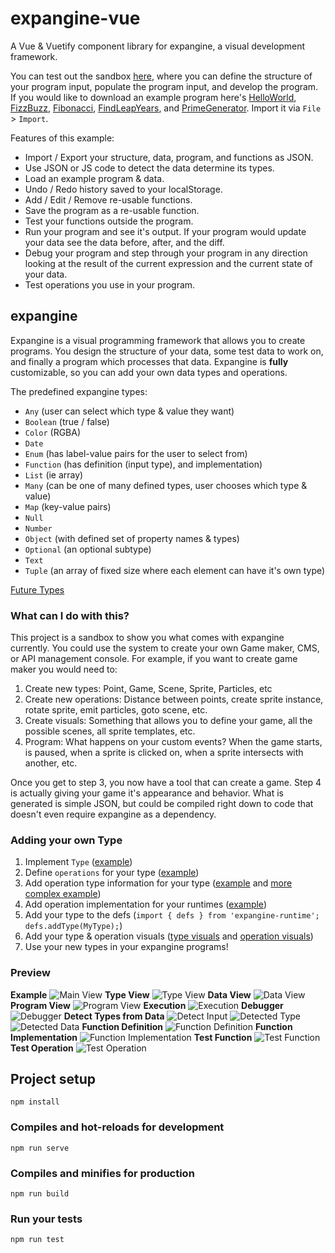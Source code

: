 # expangine-vue
A Vue & Vuetify component library for expangine, a visual development framework. 

You can test out the sandbox [here](https://expangine.github.io/expangine-vue/#/), where you can define the structure of your program input, populate the program input, and develop the program. If you would like to download an example program here's [HelloWorld](https://expangine.github.io/expangine-vue/examples/HelloWorld.json), [FizzBuzz](https://expangine.github.io/expangine-vue/examples/FizzBuzz.json), [Fibonacci](https://expangine.github.io/expangine-vue/examples/Fibonacci.json), [FindLeapYears](https://expangine.github.io/expangine-vue/examples/FindLeapYears.json), and [PrimeGenerator](https://expangine.github.io/expangine-vue/examples/PrimeGenerator.json). Import it via `File` > `Import`.

Features of this example:
- Import / Export your structure, data, program, and functions as JSON.
- Use JSON or JS code to detect the data determine its types.
- Load an example program & data.
- Undo / Redo history saved to your localStorage.
- Add / Edit / Remove re-usable functions.
- Save the program as a re-usable function.
- Test your functions outside the program.
- Run your program and see it's output. If your program would update your data see the data before, after, and the diff.
- Debug your program and step through your program in any direction looking at the result of the current expression and the current state of your data.
- Test operations you use in your program.

## expangine

Expangine is a visual programming framework that allows you to create programs. You design the structure of your data, some test data to work on, and finally a program which processes that data. Expangine is **fully** customizable, so you can add your own data types and operations.

The predefined expangine types:
- `Any` (user can select which type & value they want)
- `Boolean` (true / false)
- `Color` (RGBA)
- `Date`
- `Enum` (has label-value pairs for the user to select from)
- `Function` (has definition (input type), and implementation)
- `List` (ie array)
- `Many` (can be one of many defined types, user chooses which type & value)
- `Map` (key-value pairs)
- `Null`
- `Number`
- `Object` (with defined set of property names & types)
- `Optional` (an optional subtype)
- `Text`
- `Tuple` (an array of fixed size where each element can have it's own type)

[Future Types](https://github.com/expangine/expangine-runtime/issues?utf8=%E2%9C%93&q=is%3Aissue+is%3Aopen+Complex+Type)

### What can I do with this?

This project is a sandbox to show you what comes with expangine currently. You could use the system to create your own Game maker, CMS, or API management console. For example, if you want to create game maker you would need to:

1. Create new types: Point, Game, Scene, Sprite, Particles, etc
2. Create new operations: Distance between points, create sprite instance, rotate sprite, emit particles, goto scene, etc.
3. Create visuals: Something that allows you to define your game, all the possible scenes, all sprite templates, etc.
4. Program: What happens on your custom events? When the game starts, is paused, when a sprite is clicked on, when a sprite intersects with another, etc.

Once you get to step 3, you now have a tool that can create a game. Step 4 is actually giving your game it's appearance and behavior. What is generated is simple JSON, but could be compiled right down to code that doesn't even require expangine as a dependency.

### Adding your own Type
1. Implement `Type` ([example](https://github.com/expangine/expangine-runtime/blob/master/src/types/Number.ts#L23))
2. Define `operations`  for your type ([example](https://github.com/expangine/expangine-runtime/blob/master/src/ops/NumberOps.ts#L10))
3. Add operation type information for your type ([example](https://github.com/expangine/expangine-runtime/blob/master/src/ops/types/NumberOpsTypes.ts#L19) and [more complex example](https://github.com/expangine/expangine-runtime/blob/master/src/ops/types/ListOpsTypes.ts#L31))
4. Add operation implementation for your runtimes ([example](https://github.com/expangine/expangine-runtime-live/blob/master/src/number.ts#L8))
5. Add your type to the defs (`import { defs } from 'expangine-runtime'; defs.addType(MyType);`)
6. Add your type & operation visuals ([type visuals](https://github.com/expangine/expangine-vue/tree/master/src/runtime/types/number) and [operation visuals](https://github.com/expangine/expangine-vue/blob/master/src/runtime/ops/NumberOpsVisuals.ts#L5))
7. Use your new types in your expangine programs!


### Preview

**Example**
![Main View](/docs/Main.png)
**Type View**
![Type View](/docs/Type.png)
**Data View**
![Data View](/docs/Data.png)
**Program View**
![Program View](/docs/Program.png)
**Execution**
![Execution](/docs/Execution.png)
**Debugger**
![Debugger](/docs/Debugger.png)
**Detect Types from Data**
![Detect Input](/docs/Describe_Input.png)
![Detected Type](/docs/Describe_Type.png)
![Detected Data](/docs/Describe_Data.png)
**Function Definition**
![Function Definition](/docs/Function_Input.png)
**Function Implementation**
![Function Implementation](/docs/Function_Program.png)
**Test Function**
![Test Function](/docs/Test_Function.png)
**Test Operation**
![Test Operation](/docs/Test_Operation.png)

## Project setup
```
npm install
```

### Compiles and hot-reloads for development
```
npm run serve
```

### Compiles and minifies for production
```
npm run build
```

### Run your tests
```
npm run test
```
